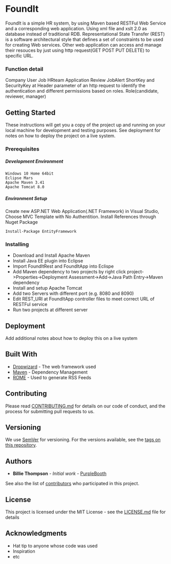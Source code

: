 # FoundIt

FoundIt is a simple HR system, by using Maven based RESTFul Web Service and a corresponding web application. Using xml file and xslt 2.0 as database instead of traditional RDB. 
Representational State Transfer (REST) is a software architectural style that defines a set of constraints to be used for creating Web services. Other web application can access and manage their resouces by just using http request(GET POST PUT DELETE) to specific URL.

### Function detail
Company User Job HRteam Application Review JobAlert
ShortKey and SecurityKey at Header parameter of an http request to identify the authentication and different permissions based on roles.
Role(candidate, reviewer, manager)


## Getting Started

These instructions will get you a copy of the project up and running on your local machine for development and testing purposes. See deployment for notes on how to deploy the project on a live system.

### Prerequisites

##### Development Environment
```
Windows 10 Home 64bit
Eclipse Mars
Apache Maven 3.41
Apache Tomcat 8.0
```

##### Environment Setup

Create new ASP.NET Web Application(.NET Framework) in Visual Studio, Choose MVC Template with No Authentition.
Install References through Nuget Package
```
Install-Package EntityFramework
```

### Installing
- Download and Install Apache Maven
- Install Java EE plugin into Eclipse
- Import FoundItRest and FoundItApp into Eclispe
- Add Maven dependency to two projects by 
  right click project->Properties->Deployment Assessment->Add->Java Path Entry->Maven dependency
- Install and setup Apache Tomcat
- Add two Servers with different port (e.g. 8080 and 8090)
- Edit REST_URI at FoundItApp controller files to meet correct URL of RESTFul service 
- Run two projects at different server

## Deployment

Add additional notes about how to deploy this on a live system

## Built With

* [Dropwizard](http://www.dropwizard.io/1.0.2/docs/) - The web framework used
* [Maven](https://maven.apache.org/) - Dependency Management
* [ROME](https://rometools.github.io/rome/) - Used to generate RSS Feeds

## Contributing

Please read [CONTRIBUTING.md](https://gist.github.com/PurpleBooth/b24679402957c63ec426) for details on our code of conduct, and the process for submitting pull requests to us.

## Versioning

We use [SemVer](http://semver.org/) for versioning. For the versions available, see the [tags on this repository](https://github.com/your/project/tags). 

## Authors

* **Billie Thompson** - *Initial work* - [PurpleBooth](https://github.com/PurpleBooth)

See also the list of [contributors](https://github.com/your/project/contributors) who participated in this project.

## License

This project is licensed under the MIT License - see the [LICENSE.md](LICENSE.md) file for details

## Acknowledgments

* Hat tip to anyone whose code was used
* Inspiration
* etc
